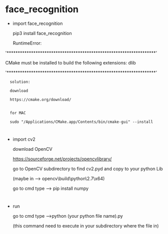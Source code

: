 # face_recognition

- import face_recognition

  pip3 install face_recognition
 
  RuntimeError:

 '*******************************************************************'

  CMake must be installed to build the following extensions: dlib

 '*******************************************************************'

 
      solution:

      download

      https://cmake.org/download/


      for MAC

      sudo "/Applications/CMake.app/Contents/bin/cmake-gui" --install


#


- import cv2

  download OpenCV

  https://sourceforge.net/projects/opencvlibrary/

  go to OpenCV subdirectory to find cv2.pyd and copy to your python Lib

  (maybe in --> opencv\build\python\2.7\x64)

  go to cmd type --> pip install numpy


#


- run

  go to cmd type -->python (your python file name).py

  (this command need to execute in your subdirectory where the file in)
